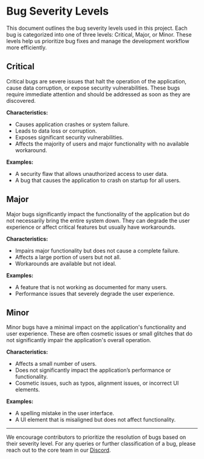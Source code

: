 # Bug Severity Levels

This document outlines the bug severity levels used in this project. Each bug is categorized into one of three levels: Critical, Major, or Minor. These levels help us prioritize bug fixes and manage the development workflow more efficiently.

## Critical

Critical bugs are severe issues that halt the operation of the application, cause data corruption, or expose security vulnerabilities. These bugs require immediate attention and should be addressed as soon as they are discovered.

**Characteristics:**
- Causes application crashes or system failure.
- Leads to data loss or corruption.
- Exposes significant security vulnerabilities.
- Affects the majority of users and major functionality with no available workaround.

**Examples:**
- A security flaw that allows unauthorized access to user data.
- A bug that causes the application to crash on startup for all users.

## Major

Major bugs significantly impact the functionality of the application but do not necessarily bring the entire system down. They can degrade the user experience or affect critical features but usually have workarounds.

**Characteristics:**
- Impairs major functionality but does not cause a complete failure.
- Affects a large portion of users but not all.
- Workarounds are available but not ideal.

**Examples:**
- A feature that is not working as documented for many users.
- Performance issues that severely degrade the user experience.

## Minor

Minor bugs have a minimal impact on the application's functionality and user experience. These are often cosmetic issues or small glitches that do not significantly impair the application's overall operation.

**Characteristics:**
- Affects a small number of users.
- Does not significantly impact the application’s performance or functionality.
- Cosmetic issues, such as typos, alignment issues, or incorrect UI elements.

**Examples:**
- A spelling mistake in the user interface.
- A UI element that is misaligned but does not affect functionality.

---

We encourage contributors to prioritize the resolution of bugs based on their severity level. For any queries or further classification of a bug, please reach out to the core team in our [Discord](https://discord.gg/Zx3bbkeGmY).